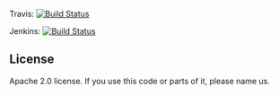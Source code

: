 Travis: [![Build Status](https://travis-ci.org/teruyi/UrlShortener2015.svg?branch=master)](https://travis-ci.org/teruyi/UrlShortener2015)

Jenkins: [![Build Status](http://wallateam.com:8080/buildStatus/icon?job=wallalinks)](http://wallateam.com:8080/job/wallalinks/)

## License

Apache 2.0 license.
If you use this code or parts of it, please name us.
